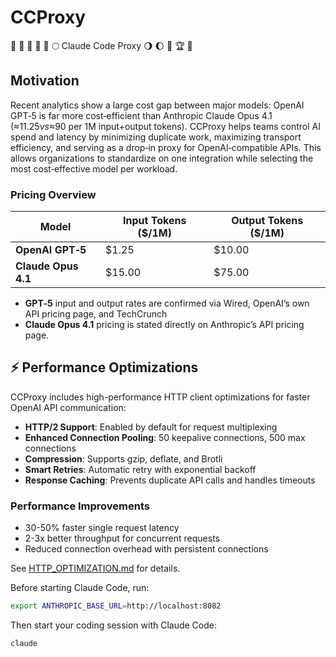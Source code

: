 # CCProxy

🌾 🥳 🌋 🏰 🌅 🌕 Claude Code Proxy 🌖 🌔 🌈 🏆 👑

## Motivation

Recent analytics show a large cost gap between major models: OpenAI GPT‑5 is far more cost‑efficient than Anthropic Claude Opus 4.1 (≈$11.25 vs ≈$90 per 1M input+output tokens). CCProxy helps teams control AI spend and latency by minimizing duplicate work, maximizing transport efficiency, and serving as a drop‑in proxy for OpenAI‑compatible APIs. This allows organizations to standardize on one integration while selecting the most cost‑effective model per workload.

### Pricing Overview

| Model               | Input Tokens (\$/1M) | Output Tokens (\$/1M) |
| ------------------- | -------------------- | --------------------- |
| **OpenAI GPT‑5**    | \$1.25               | \$10.00               |
| **Claude Opus 4.1** | \$15.00              | \$75.00               |

* **GPT‑5** input and output rates are confirmed via Wired, OpenAI’s own API pricing page, and TechCrunch
* **Claude Opus 4.1** pricing is stated directly on Anthropic’s API pricing page.

## ⚡ Performance Optimizations

CCProxy includes high-performance HTTP client optimizations for faster OpenAI API communication:

* **HTTP/2 Support**: Enabled by default for request multiplexing
* **Enhanced Connection Pooling**: 50 keepalive connections, 500 max connections
* **Compression**: Supports gzip, deflate, and Brotli
* **Smart Retries**: Automatic retry with exponential backoff
* **Response Caching**: Prevents duplicate API calls and handles timeouts

### Performance Improvements

* 30-50% faster single request latency
* 2-3x better throughput for concurrent requests
* Reduced connection overhead with persistent connections

See [HTTP_OPTIMIZATION.md](HTTP_OPTIMIZATION.md) for details.

Before starting Claude Code, run:

```bash
export ANTHROPIC_BASE_URL=http://localhost:8082
```

Then start your coding session with Claude Code:

```bash
claude
```
